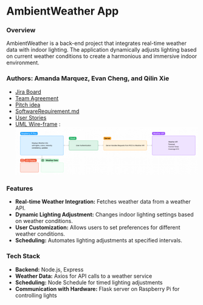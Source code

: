 # AmbientWeather App
### Overview
AmbientWeather is a back-end project that integrates real-time weather data with indoor lighting. The application dynamically adjusts lighting based on current weather conditions to create a harmonious and immersive indoor environment.

### Authors: Amanda Marquez, Evan Cheng, and Qilin Xie

- [Jira Board](https://qeambientweather.atlassian.net/jira/software/projects/KAN/boards/1)
- [Team Agreement](https://github.com/QEA-Javascript/server/wiki/Team-Agreement)
- [Pitch idea](https://docs.google.com/document/d/1YEaYmqpfJu-BndbhThsLGw2J7lDyXnWKuzQ3esEsSJo/edit)
- [SoftwareRequirement.md](https://github.com/QEA-Javascript/AmbientWeather/wiki/Software-Requirements-Page)
- [User Stories](https://github.com/QEA-Javascript/AmbientWeather/wiki/User-Stories)
- [UML Wire-frame](https://github.com/QEA-Javascript/AmbientWeather/wiki/UML) : ![alt text](img/UML.png)


### Features
- **Real-time Weather Integration:** Fetches weather data from a weather API.
- **Dynamic Lighting Adjustment:** Changes indoor lighting settings based on weather conditions.
- **User Customization:** Allows users to set preferences for different weather conditions.
- **Scheduling:** Automates lighting adjustments at specified intervals.

### Tech Stack
- **Backend:** Node.js, Express
- **Weather Data:** Axios for API calls to a weather service
- **Scheduling:** Node Schedule for timed lighting adjustments
- **Communication with Hardware:** Flask server on Raspberry Pi for controlling lights
